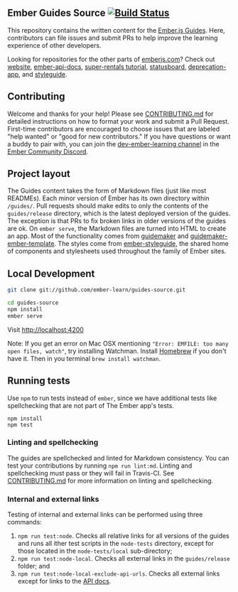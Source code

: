 
## Ember Guides Source [![Build Status](https://travis-ci.org/ember-learn/guides-source.svg?branch=master)](https://travis-ci.org/ember-learn/guides-source)

This repository contains the written content
for the [Ember.js Guides](https://guides.emberjs.com).
Here, contributors can file issues and submit PRs to
help improve the learning experience of other developers.

Looking for repositories for the other parts of [emberjs.com](https://emberjs.com)?
Check out
[website](https://github.com/ember-learn/ember-website),
[ember-api-docs](https://github.com/ember-learn/ember-api-docs),
[super-rentals tutorial](https://github.com/ember-learn/super-rentals),
[statusboard](https://github.com/ember-learn/statusboard),
[deprecation-app](https://github.com/ember-learn/deprecation-app),
and [styleguide](https://github.com/ember-learn/ember-styleguide).

## Contributing

Welcome and thanks for your help! Please see [CONTRIBUTING.md](CONTRIBUTING.md)
for detailed instructions on how to format your work and submit a Pull Request.
First-time contributors are encouraged to choose issues that are labeled
"help wanted" or "good for new contributors." If you have questions or
want a buddy to pair with, you can join the
[dev-ember-learning channel](https://discordapp.com/channels/480462759797063690/480777444203429888)
in the [Ember Community Discord](https://discordapp.com/invite/zT3asNS).


## Project layout

The Guides content takes the form of Markdown files (just like most READMEs).
Each minor version of Ember has its own directory within `/guides/`.
Pull requests should make edits to only the contents of the `guides/release` directory,
which is the latest deployed version of the guides.
The exception is that PRs to fix broken links in older versions of the guides are ok.
On `ember serve`, the Markdown files are turned into HTML
to create an app. Most of the functionality comes from
[guidemaker](https://github.com/empress/guidemaker) and
[guidemaker-ember-template](https://github.com/ember-learn/guidemaker-ember-template).
The styles come from [ember-styleguide](https://github.com/ember-learn/ember-styleguide),
the shared home of components and stylesheets used throughout the family of
Ember sites.

## Local Development

```bash
git clone git://github.com/ember-learn/guides-source.git

cd guides-source
npm install
ember serve
```

Visit [http://localhost:4200](http://localhost:4200)

Note: If you get an error on Mac OSX mentioning `"Error: EMFILE: too many open files, watch"`, try installing Watchman. Install [Homebrew](https://brew.sh/) if you don't have it. Then in you terminal `brew install watchman`.

## Running tests

Use `npm` to run tests instead of `ember`, since we have additional
tests like spellchecking that are not part of The Ember app's tests.

```
npm install
npm test
```

### Linting and spellchecking

The guides are spellchecked and linted for Markdown consistency. You can test your contributions by running `npm run lint:md`. Linting and spellchecking must pass or they will fail in Travis-CI.  See [CONTRIBUTING.md](CONTRIBUTING.md) for more information on linting and spellchecking.


### Internal and external links

Testing of internal and external links can be performed using three commands:

1. `npm run test:node`.  Checks all relative links for all versions of the guides and runs all ither test scripts in the `node-tests` directory, except for those located in the `node-tests/local` sub-directory;
1. `npm run test:node-local`. Checks all external links in the `guides/release` folder; and
1. `npm run test:node-local-exclude-api-urls`.  Checks all external links except for links to the [API docs](https://api.emberjs.com).
